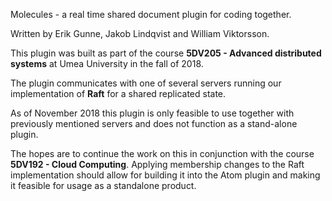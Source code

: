 Molecules - a real time shared document plugin for coding together.

Written by Erik Gunne, Jakob Lindqvist and William Viktorsson.

This plugin was built as part of the course **5DV205 - Advanced distributed systems** at Umea University in the fall of 2018.

The plugin communicates with one of several servers running our implementation of **Raft** for a shared replicated state.

As of November 2018 this plugin is only feasible to use together with previously mentioned servers and does not function as a stand-alone plugin.

The hopes are to continue the work on this in conjunction with the course **5DV192 - Cloud Computing**. Applying membership changes to the Raft implementation should allow for building it into the Atom plugin and making it feasible for usage as a standalone product.
